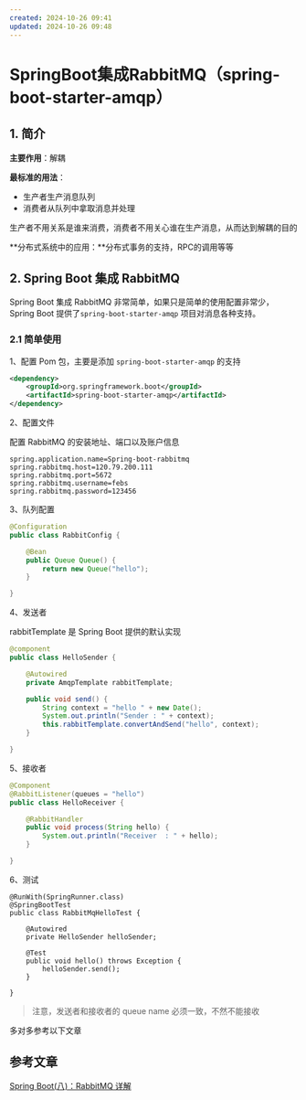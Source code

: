 ```yaml
---
created: 2024-10-26 09:41
updated: 2024-10-26 09:48
---
```

# SpringBoot集成RabbitMQ（spring-boot-starter-amqp）

## 1. 简介

**主要作用**：解耦

**最标准的用法**：

- 生产者生产消息队列
- 消费者从队列中拿取消息并处理

生产者不用关系是谁来消费，消费者不用关心谁在生产消息，从而达到解耦的目的

**分布式系统中的应用：**分布式事务的支持，RPC的调用等等

## 2. Spring Boot 集成 RabbitMQ

Spring Boot 集成 RabbitMQ 非常简单，如果只是简单的使用配置非常少，Spring Boot 提供了`spring-boot-starter-amqp` 项目对消息各种支持。

### 2.1 简单使用

1、配置 Pom 包，主要是添加 `spring-boot-starter-amqp` 的支持

```xml
<dependency>
	<groupId>org.springframework.boot</groupId>
	<artifactId>spring-boot-starter-amqp</artifactId>
</dependency>
```

2、配置文件

配置 RabbitMQ 的安装地址、端口以及账户信息

```
spring.application.name=Spring-boot-rabbitmq
spring.rabbitmq.host=120.79.200.111
spring.rabbitmq.port=5672
spring.rabbitmq.username=febs
spring.rabbitmq.password=123456
```

3、队列配置

```java
@Configuration
public class RabbitConfig {

    @Bean
    public Queue Queue() {
        return new Queue("hello");
    }

}
```

4、发送者

rabbitTemplate 是 Spring Boot 提供的默认实现

```java
@component
public class HelloSender {

	@Autowired
	private AmqpTemplate rabbitTemplate;

	public void send() {
		String context = "hello " + new Date();
		System.out.println("Sender : " + context);
		this.rabbitTemplate.convertAndSend("hello", context);
	}

}
```

5、接收者

```java
@Component
@RabbitListener(queues = "hello")
public class HelloReceiver {

    @RabbitHandler
    public void process(String hello) {
        System.out.println("Receiver  : " + hello);
    }

}
```

6、测试

```
@RunWith(SpringRunner.class)
@SpringBootTest
public class RabbitMqHelloTest {

	@Autowired
	private HelloSender helloSender;

	@Test
	public void hello() throws Exception {
		helloSender.send();
	}

}
```

> 注意，发送者和接收者的 queue name 必须一致，不然不能接收



多对多参考以下文章

## 参考文章

[Spring Boot(八)：RabbitMQ 详解](http://www.ityouknow.com/springboot/2016/11/30/spring-boot-rabbitMQ.html)